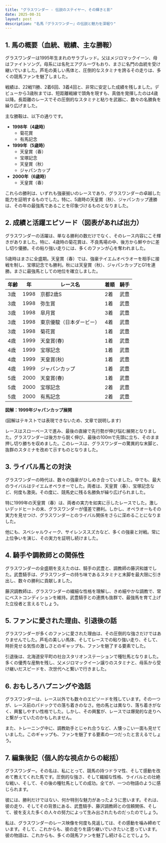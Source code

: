 ```yaml
---
title: "グラスワンダー - 伝説のステイヤー、その輝きと影"
date: 2025-08-31
layout: post
description: "名馬『グラスワンダー』の伝説と魅力を深堀り"
---
```


## 1. 馬の概要（血統、戦績、主な勝鞍）

グラスワンダーは1995年生まれのサラブレッド。父はメジロマックイーン、母はファイトソング。母系には名牝エアグルーヴもおり、まさに名門の血統を受け継いでいました。芦毛の美しい馬体と、圧倒的なスタミナを誇るその走りは、多くの競馬ファンを魅了しました。

戦績は、22戦11勝、2着6回、3着4回と、非常に安定した成績を残しました。デビューから3歳秋までは、短距離戦線で頭角を現すも、真価を発揮したのは4歳以降。長距離のレースでその圧倒的なスタミナと粘りを武器に、数々の名勝負を繰り広げました。

主な勝鞍は、以下の通りです。

* **1998年（4歳時）**
    * 菊花賞
    * 有馬記念
* **1999年（5歳時）**
    * 天皇賞（春）
    * 宝塚記念
    * 天皇賞（秋）
    * ジャパンカップ
* **2000年（6歳時）**
    * 天皇賞（春）


これらの勝利は、いずれも強豪揃いのレースであり、グラスワンダーの卓越した能力を証明するものでした。特に、5歳時の天皇賞（秋）、ジャパンカップ連勝は、その年の最強馬であることを印象づけるものとなりました。


## 2. 成績と活躍エピソード（図表があれば出力）

グラスワンダーの活躍は、単なる勝利の数だけでなく、そのレース内容にこそ輝きがありました。特に、4歳時の菊花賞は、不良馬場の中、後方から鮮やかに差し切り優勝。その粘り強い走りには、多くのファンが心を奪われました。

5歳時はまさに全盛期。天皇賞（春）では、強豪テイエムオペラオーを相手に接戦を制し、宝塚記念でも勝利。秋には天皇賞（秋）、ジャパンカップとG1を連勝。まさに最強馬としての地位を確立しました。

| 年齢 | 年 | レース名 | 着順 | 騎手 |
|---|---|---|---|---|
| 3歳 | 1998 | 京都2歳S | 2着 | 武豊 |
| 3歳 | 1998 | 弥生賞 | 1着 | 武豊 |
| 3歳 | 1998 |皐月賞 | 3着 | 武豊 |
| 3歳 | 1998 | 東京優駿（日本ダービー） | 4着 | 武豊 |
| 3歳 | 1998 | 菊花賞 | 1着 | 武豊 |
| 4歳 | 1999 | 天皇賞(春) | 1着 | 武豊 |
| 4歳 | 1999 | 宝塚記念 | 1着 | 武豊 |
| 4歳 | 1999 | 天皇賞(秋) | 1着 | 武豊 |
| 4歳 | 1999 | ジャパンカップ | 1着 | 武豊 |
| 5歳 | 2000 | 天皇賞(春) | 1着 | 武豊 |
| 5歳 | 2000 | 宝塚記念 | 2着 | 武豊 |
| 5歳 | 2000 | 有馬記念 | 2着 | 武豊 |


**図解：1999年ジャパンカップ展開**

(図解はテキストでは表現できないため、文章で説明します)

レースはスローペースで進み、最後の直線で先行勢が伸び悩む展開となりました。グラスワンダーは後方から鋭く伸び、最後の100mで先頭に立ち、そのまま押し切り勝ちを収めました。このレースは、グラスワンダーの驚異的な末脚と、抜群のスタミナを改めて示すものとなりました。


## 3. ライバル馬との対決

グラスワンダーの時代は、数々の強豪がひしめき合っていました。中でも、最大のライバルはテイエムオペラオーでした。両者は、天皇賞（春）、宝塚記念など、何度も激突。その度に、競馬史に残る名勝負が繰り広げられました。

特に1999年の天皇賞（春）は、両者の実力を如実に示したレースでした。激しいデッドヒートの末、グラスワンダーが僅差で勝利。しかし、オペラオーもその実力を見せつけ、グラスワンダーとのライバル関係をさらに深めることになりました。

他にも、スペシャルウィーク、サイレンススズカなど、多くの強豪と対戦。常に上位争いを演じ、その実力を証明し続けました。


## 4. 騎手や調教師との関係性

グラスワンダーの全盛期を支えたのは、騎手の武豊と、調教師の藤沢和雄でした。武豊騎手は、グラスワンダーの持ち味であるスタミナと末脚を最大限に引き出し、数々の勝利に貢献しました。

藤沢調教師は、グラスワンダーの繊細な性格を理解し、きめ細やかな調教で、常にベストコンディションを維持。武豊騎手との連携も抜群で、最強馬を育て上げた立役者と言えるでしょう。


## 5. ファンに愛された理由、引退後の話

グラスワンダーが多くのファンに愛された理由は、その圧倒的な強さだけではありませんでした。芦毛の美しい馬体、そしてレースでの粘り強い走り、そして、時折見せる気性の激しさとのギャップも、ファンを魅了する要素でした。

引退後は、北海道安平町の社台スタリオンステーションで種牡馬となりました。多くの優秀な産駒を残し、父メジロマックイーン譲りのスタミナと、母系から受け継いだスピードを、次世代へと繋いで行きました。


## 6. おもしろハプニングや逸話

グラスワンダーは、レース以外でも数々のエピソードを残しています。その一つが、レース前のパドックでの落ち着きのなさ。他の馬とは異なり、落ち着きがなく、興奮しやすい性格でした。しかし、その興奮が、レースでは爆発的な走りへと繋がっていたのかもしれません。

また、トレーニング中に、調教助手とじゃれ合うなど、人懐っこい一面も見せていました。このギャップも、ファンを魅了する要素の一つだったと言えるでしょう。


## 7. 編集後記（個人的な視点からの総括）

グラスワンダー。その名は、私にとって、競馬の持つドラマ性、そして感動を改めて教えてくれた馬です。圧倒的な強さ、そして繊細な性格、ライバルとの壮絶な戦い、そして、その後の種牡馬としての成功。全てが、一つの物語のように感じられます。

彼には、勝利だけではない、何か特別な魅力があったように思います。それは、彼の走り、そしてその背景にある、武豊騎手、藤沢調教師との信頼関係、そして、彼を支えた多くの人々の努力によって生み出されたものだったのでしょう。

私は、グラスワンダーのレース映像を何度も見返しては、その感動を噛み締めています。そして、これからも、彼の走りを語り継いでいきたいと思っています。彼の物語は、これからも、多くの競馬ファンを魅了し続けることでしょう。
